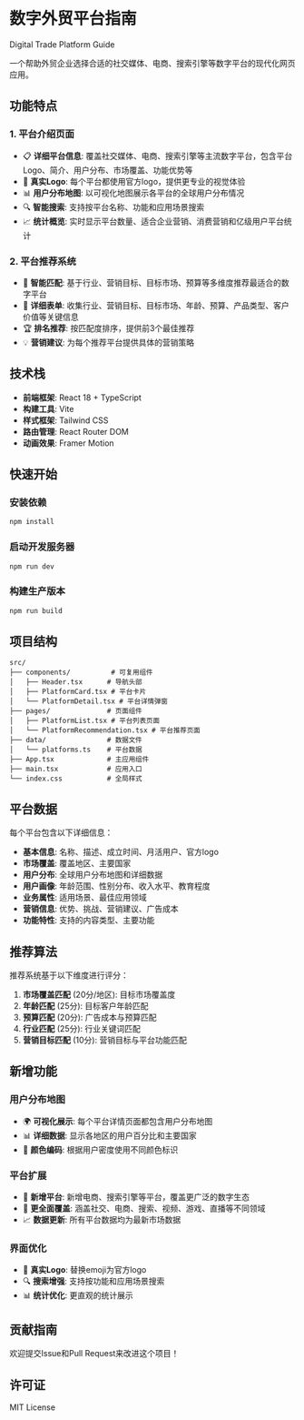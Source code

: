 # 数字外贸平台指南

Digital Trade Platform Guide

一个帮助外贸企业选择合适的社交媒体、电商、搜索引擎等数字平台的现代化网页应用。

## 功能特点

### 1. 平台介绍页面
- 📋 **详细平台信息**: 覆盖社交媒体、电商、搜索引擎等主流数字平台，包含平台Logo、简介、用户分布、市场覆盖、功能优势等
- 🎨 **真实Logo**: 每个平台都使用官方logo，提供更专业的视觉体验
- 📊 **用户分布地图**: 以可视化地图展示各平台的全球用户分布情况
- 🔍 **智能搜索**: 支持按平台名称、功能和应用场景搜索
- 📈 **统计概览**: 实时显示平台数量、适合企业营销、消费营销和亿级用户平台统计

### 2. 平台推荐系统
- 🎯 **智能匹配**: 基于行业、营销目标、目标市场、预算等多维度推荐最适合的数字平台
- 📝 **详细表单**: 收集行业、营销目标、目标市场、年龄、预算、产品类型、客户价值等关键信息
- 🏆 **排名推荐**: 按匹配度排序，提供前3个最佳推荐
- 💡 **营销建议**: 为每个推荐平台提供具体的营销策略

## 技术栈

- **前端框架**: React 18 + TypeScript
- **构建工具**: Vite
- **样式框架**: Tailwind CSS
- **路由管理**: React Router DOM
- **动画效果**: Framer Motion

## 快速开始

### 安装依赖
```bash
npm install
```

### 启动开发服务器
```bash
npm run dev
```

### 构建生产版本
```bash
npm run build
```

## 项目结构

```
src/
├── components/          # 可复用组件
│   ├── Header.tsx      # 导航头部
│   ├── PlatformCard.tsx # 平台卡片
│   └── PlatformDetail.tsx # 平台详情弹窗
├── pages/              # 页面组件
│   ├── PlatformList.tsx # 平台列表页面
│   └── PlatformRecommendation.tsx # 平台推荐页面
├── data/               # 数据文件
│   └── platforms.ts    # 平台数据
├── App.tsx             # 主应用组件
├── main.tsx            # 应用入口
└── index.css           # 全局样式
```

## 平台数据

每个平台包含以下详细信息：

- **基本信息**: 名称、描述、成立时间、月活用户、官方logo
- **市场覆盖**: 覆盖地区、主要国家
- **用户分布**: 全球用户分布地图和详细数据
- **用户画像**: 年龄范围、性别分布、收入水平、教育程度
- **业务属性**: 适用场景、最佳应用领域
- **营销信息**: 优势、挑战、营销建议、广告成本
- **功能特性**: 支持的内容类型、主要功能

## 推荐算法

推荐系统基于以下维度进行评分：

1. **市场覆盖匹配** (20分/地区): 目标市场覆盖度
2. **年龄匹配** (25分): 目标客户年龄匹配
3. **预算匹配** (20分): 广告成本与预算匹配
4. **行业匹配** (25分): 行业关键词匹配
5. **营销目标匹配** (10分): 营销目标与平台功能匹配

## 新增功能

### 用户分布地图
- 🌍 **可视化展示**: 每个平台详情页面都包含用户分布地图
- 📊 **详细数据**: 显示各地区的用户百分比和主要国家
- 🎨 **颜色编码**: 根据用户密度使用不同颜色标识

### 平台扩展
- 📱 **新增平台**: 新增电商、搜索引擎等平台，覆盖更广泛的数字生态
- 🎯 **更全面覆盖**: 涵盖社交、电商、搜索、视频、游戏、直播等不同领域
- 📈 **数据更新**: 所有平台数据均为最新市场数据

### 界面优化
- 🎨 **真实Logo**: 替换emoji为官方logo
- 🔍 **搜索增强**: 支持按功能和应用场景搜索
- 📊 **统计优化**: 更直观的统计展示

## 贡献指南

欢迎提交Issue和Pull Request来改进这个项目！

## 许可证

MIT License 